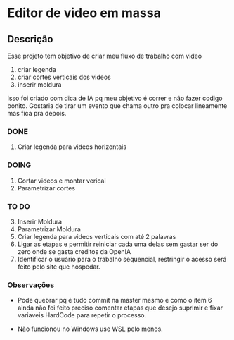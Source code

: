 # Editor de video em massa

## Descrição
Esse projeto tem objetivo de criar meu fluxo de trabalho com video
1. criar legenda
2. criar cortes verticais dos videos
3. inserir moldura

Isso foi criado com dica de IA pq meu objetivo é correr e não fazer codigo bonito.
Gostaria de tirar um evento que chama outro pra colocar lineamente mas fica pra depois.

### DONE

1. Criar legenda para videos horizontais

### DOING
1. Cortar videos e montar verical
2. Parametrizar cortes

### TO DO
3. Inserir Moldura
4. Parametrizar Moldura
5. Criar legenda para videos verticais com até 2 palavras
6. Ligar as etapas e permitir reiniciar cada uma delas sem gastar ser do zero onde se gasta creditos da OpenIA
7. Identificar o usuário para o trabalho sequencial, restringir o acesso será feito pelo site que hospedar.

### Observações

- Pode quebrar pq é tudo commit na master mesmo e como o item 6 ainda não foi feito preciso comentar etapas que desejo suprimir e fixar variaveis
HardCode para repetir o processo.

- Não funcionou no Windows use WSL pelo menos.
